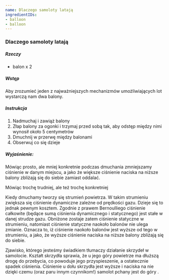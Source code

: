 ```yaml
---
name: Dlaczego samoloty latają
ingredientIDs:
- balloon
- balloon
---
```

### Dlaczego samoloty latają

##### Rzeczy
- balon x 2

##### Wstęp
Aby zrozumieć jeden z najważniejszych mechanizmów umożliwiających lot wystarczą nam dwa balony.

##### Instrukcja
1. Nadmuchaj i zawiąż balony
2. Złap balony za ogonki i trzymaj przed sobą tak, aby odstęp między nimi wynosił około 5 centymetrów
3. Dmuchnij w przerwę między balonami
4. Obserwuj co się dzieje

##### Wyjaśnienie:
Mówiąc prosto, ale mniej konkretnie podczas dmuchania zmniejszamy ciśnienie w danym miejscu, a jako że większe ciśnienie naciska na niższe balony zbliżają się do siebie zamiast oddalać.

Mówiąc trochę trudniej, ale też trochę konkretniej

Kiedy dmuchamy tworzy się strumień powietrza. W takim strumieniu zwiększa się ciśnienie dynamiczne zależne od prędkości gazu. Dzieje się to jednak pewnym kosztem. Zgodnie z prawem Bernoulliego ciśnienie całkowite (będące sumą ciśnienia dynamicznego i statycznego) jest stałe w danej strudze gazu. Obniżone zostaje zatem ciśnienie statyczne w strumieniu, natomiast ciśnienie statyczne naokoło balonów nie ulega zmianie. Oznacza to, iż ciśnienie naokoło balonów jest wyższe od tego w strumieniu, a jako, że wyższe ciśnienie naciska na niższe balony zbliżają się do siebie.

Zjawisko, którego jesteśmy świadkiem tłumaczy działanie skrzydeł w samolocie. Kształt skrzydła sprawia, że u jego góry powietrze ma dłuższą drogę do przebycia, co powoduje jego przyspieszenie, a ostatecznie spadek ciśnienia. Ciśnienie u dołu skrzydła jest wyższe i naciska na nie dzięki czemu (oraz paru innym czynnikom!) samolot pchany jest do góry .
